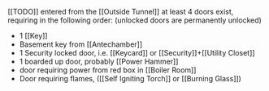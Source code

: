 [[TODO]]
entered from the [[Outside Tunnel]] at least 4 doors exist, requiring in the following order: (unlocked doors are permanently unlocked)
- 1 [[Key]]
- Basement key from [[Antechamber]]
- 1 Security locked door, i.e. [[Keycard]] or [[Security]]+[[Utility Closet]]
- 1 boarded up door, probably [[Power Hammer]]
- door requiring power from red box in [[Boiler Room]]
- Door requiring flames, ([[Self Igniting Torch]] or [[Burning Glass]])